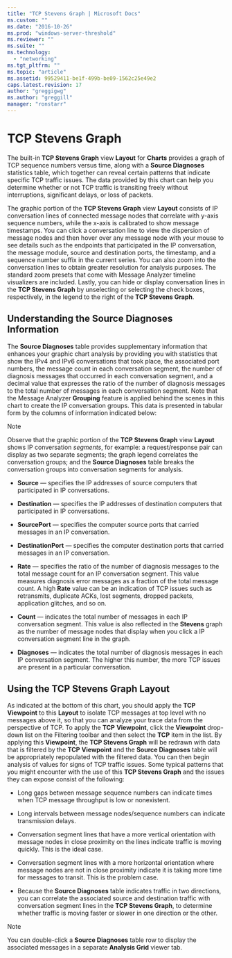```yaml
---
title: "TCP Stevens Graph | Microsoft Docs"
ms.custom: ""
ms.date: "2016-10-26"
ms.prod: "windows-server-threshold"
ms.reviewer: ""
ms.suite: ""
ms.technology: 
  - "networking"
ms.tgt_pltfrm: ""
ms.topic: "article"
ms.assetid: 99529411-be1f-499b-be09-1562c25e49e2
caps.latest.revision: 17
author: "greggigwg"
ms.author: "greggill"
manager: "ronstarr"
---
```

# TCP Stevens Graph
The built-in **TCP Stevens Graph** view **Layout** for **Charts** provides a graph of TCP sequence numbers versus time, along with a **Source Diagnoses** statistics table, which together can reveal certain patterns that indicate specific TCP traffic issues. The data provided by this chart can help you determine whether or not TCP traffic is transiting freely without interruptions, significant delays, or loss of packets.  
  
 The graphic portion of the **TCP Stevens Graph** view **Layout** consists of IP conversation lines of connected message nodes that correlate with y-axis sequence numbers, while the x-axis is calibrated to show message timestamps. You can click a conversation line to view the dispersion of message nodes and then hover over any message node with your mouse to see details such as the endpoints that participated in the IP conversation, the message module, source and destination ports, the timestamp, and a sequence number suffix in the current series. You can also zoom into the conversation lines to obtain greater resolution for analysis purposes. The standard zoom presets that come with Message Analyzer timeline visualizers are included. Lastly, you can hide or display conversation lines in the **TCP Stevens Graph** by unselecting or selecting the check boxes, respectively, in the legend to the right of the **TCP Stevens Graph**.  
  
## Understanding the Source Diagnoses Information  
 The **Source Diagnoses** table provides supplementary information that enhances your graphic chart analysis by providing you with statistics that show the IPv4 and IPv6 conversations that took place, the associated port numbers, the message count in each conversation segment, the number of diagnosis messages that occurred in each conversation segment, and a decimal value that expresses the ratio of the number of diagnosis messages to the total number of messages in each conversation segment. Note that the Message Analyzer **Grouping** feature is applied behind the scenes in this chart to create the IP conversation groups. This data is presented in tabular form by the columns of information indicated below:  
  
> [!NOTE]
>  Observe that the graphic portion of the **TCP Stevens Graph** view **Layout** shows IP conversation *segments*, for example: a request/response pair can display as two separate segments; the graph legend correlates the conversation groups; and the **Source Diagnoses** table breaks the conversation groups into conversation segments for analysis.  
  
-   **Source** — specifies the IP addresses of source computers that participated in IP conversations.  
  
-   **Destination** — specifies the IP addresses of destination computers that participated in IP conversations.  
  
-   **SourcePort** — specifies the computer source ports that carried messages in an IP conversation.  
  
-   **DestinationPort** — specifies the computer destination ports that carried messages in an IP conversation.  
  
-   **Rate** — specifies the ratio of the number of diagnosis messages to the total message count for an IP conversation segment. This value measures diagnosis error messages as a fraction of the total message count. A high **Rate** value can be an indication of TCP issues such as retransmits, duplicate ACKs, lost segments, dropped packets, application glitches, and so on.  
  
-   **Count** — indicates the total number of messages in each IP conversation segment. This value is also reflected in the **Stevens** graph as the number of message nodes that display when you click a IP conversation segment line in the graph.  
  
-   **Diagnoses** — indicates the total number of diagnosis messages in each IP conversation segment. The higher this number, the more TCP issues are present in a particular conversation.  
  
## Using the TCP Stevens Graph Layout  
 As indicated at the bottom of this chart, you should apply the **TCP** **Viewpoint** to this **Layout** to isolate TCP messages at top level with no messages above it, so that you can analyze your trace data from the perspective of TCP. To apply the **TCP** **Viewpoint**, click the **Viewpoint** drop-down list on the Filtering toolbar and then select the **TCP** item in the list. By applying this **Viewpoint**, the **TCP Stevens Graph** will be redrawn with data that is filtered by the **TCP** **Viewpoint** and the **Source Diagnoses** table will be appropriately repopulated with the filtered data. You can then begin analysis of values for signs of TCP traffic issues. Some typical patterns that you might encounter with the use of this **TCP Stevens Graph** and the issues they can expose consist of the following:  
  
-   Long gaps between message sequence numbers can indicate times when TCP message throughput is low or nonexistent.  
  
-   Long intervals between message nodes/sequence numbers can indicate transmission delays.  
  
-   Conversation segment lines that have a more vertical orientation with message nodes in close proximity on the lines indicate traffic is moving quickly. This is the ideal case.  
  
-   Conversation segment lines with a more horizontal orientation where message nodes are not in close proximity indicate it is taking more time for messages to transit. This is the problem case.  
  
-   Because the **Source Diagnoses** table indicates traffic in two directions, you can correlate the associated source and destination traffic with conversation segment lines in the **TCP Stevens Graph**, to determine whether traffic is moving faster or slower in one direction or the other.  
  
> [!NOTE]
>  You can double-click a **Source Diagnoses** table row to display the associated messages in a separate **Analysis Grid** viewer tab.